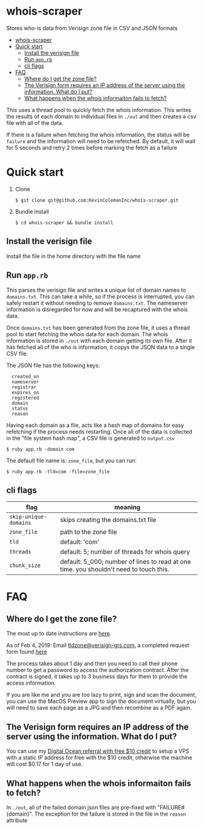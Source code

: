 # whois-scraper

Stores who-is data from Verisign zone file in CSV and JSON formats

- [whois-scraper](#whois-scraper)
- [Quick start](#quick-start)
  - [Install the verisign file](#install-the-verisign-file)
  - [Run `app.rb`](#run-apprb)
  - [cli flags](#cli-flags)
- [FAQ](#faq)
  - [Where do I get the zone file?](#where-do-i-get-the-zone-file)
  - [The Verisign form requires an IP address of the server using the information. What do I put?](#the-verisign-form-requires-an-ip-address-of-the-server-using-the-information-what-do-i-put)
  - [What happens when the whois informaiton fails to fetch?](#what-happens-when-the-whois-informaiton-fails-to-fetch)

This uses a thread pool to quickly fetch the whois information. This writes the results of each domain to individual files in `./out` and then creates a csv file with all of the data.

If there is a failure when fetching the whois information, the status will be `failure` and the information will need to be refetched. By default, it will wait for 5 seconds and retry 2 times before marking the fetch as a failure

# Quick start

1. Clone

   `$ git clone git@github.com:KevinColemanInc/whois-scraper.git`

2. Bundle install

   `$ cd whois-scraper && bundle install`

## Install the verisign file

Install the file in the home directory with the file name

## Run `app.rb`

This parses the verisign file and writes a unique list of domain names to `domains.txt`. This can take a while, so if the process is interrupted, you can safely restart it without needing to remove `domains.txt`. The nameserver information is disregarded for now and will be recaptured with the whois data.

Once `domains.txt` has been generated from the zone file, it uses a thread pool to start fetching the whois data for each domain. The whois information is stored in `./out` with each domain getting its own file. After it has fetched all of the who is information, it copys the JSON data to a single CSV file.

The JSON file has the following keys:

```
  created_on
  nameserver
  registrar
  expires_on
  registered
  domain
  status
  reason
```

Having each domain as a file, acts like a hash map of domains for easy refetching if the process needs restarting. Once all of the data is collected in the "file system hash map", a CSV file is generated to `output.csv`

`$ ruby app.rb -domain com`

The default file name is: `zone_file`, but you can run:

`$ ruby app.rb -tld=com -file=zone_file`

## cli flags
flag|meaning|
---|---|
`skip-unique-domains` | skips creating the domains.txt file
`zone_file` | path to the zone file
`tld` | default: 'com'
`threads` | default: 5; number of threads for whois query
`chunk_size` | default: 5_000; number of lines to read at one time. you shouldn't need to touch this.

# FAQ

## Where do I get the zone file?

The most up to date instructions are [here](https://www.verisign.com/en_US/channel-resources/domain-registry-products/zone-file/index.xhtml).

As of Feb 4, 2019: Email [tldzone@verisign-grs.com.](mailTo:tldzone@verisign-grs.com.) a completed request form found [here](https://www.verisign.com/assets/zonefile_access_request_form.pdf)

The process takes about 1 day and then you need to call their phone number to get a password to access the authorization contract. After the contract is signed, it takes up to 3 business days for them to provide the access information.

If you are like me and you are too lazy to print, sign and scan the document, you can use the MacOS Preview app to sign the document virtually, but you will need to save each page as a JPG and then recombine as a PDF again.

## The Verisign form requires an IP address of the server using the information. What do I put?

You can use my [Digital Ocean referral with free $10 credit](https://m.do.co/c/1ad1978bee9f) to setup a VPS with a static IP address for free with the $10 credit, otherwise the machine will cost $0.17 for 1 day of use.

## What happens when the whois informaiton fails to fetch?

In `./out`, all of the failed domain json files are pre-fixed with "FAILURE#{domain}". The exception for the failure is stored in the file in the `reason` attribute